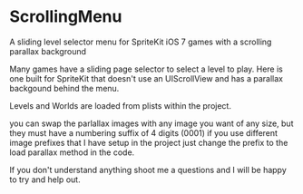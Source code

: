 ScrollingMenu
=============

A sliding level selector menu for SpriteKit iOS 7 games with a scrolling parallax background

Many games have a sliding page selector to select a level to play. Here is one built for SpriteKit that doesn't use an UIScrollView and has a parallax backgound behind the menu.

Levels and Worlds are loaded from plists within the project.

you can swap the parlallax images with any image you want of any size, but they must have a numbering suffix of 4 digits (0001) if you use different image prefixes that I have setup in the project just change the prefix to the load parallax method in the code.

If you don't understand anything shoot me a questions and I will be happy to try and help out.
